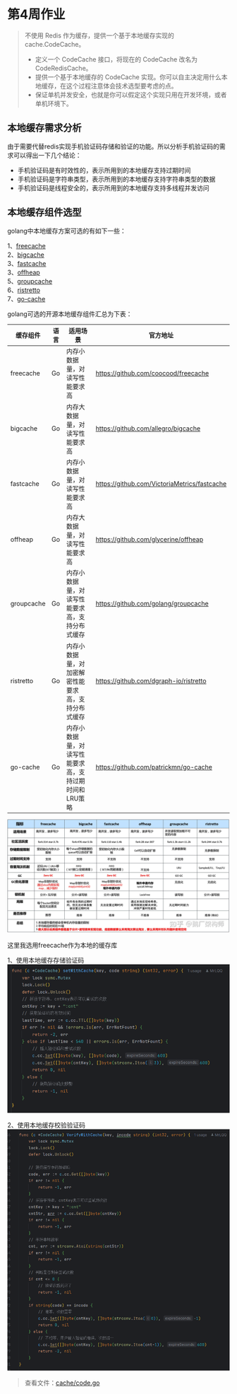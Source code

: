 # 第4周作业

> 不使用 Redis 作为缓存，提供一个基于本地缓存实现的 cache.CodeCache。
> * 定义一个 CodeCache 接口，将现在的 CodeCache 改名为 CodeRedisCache。
> * 提供一个基于本地缓存的 CodeCache 实现。你可以自主决定用什么本地缓存，在这个过程注意体会技术选型要考虑的点。
> * 保证单机并发安全，也就是你可以假定这个实现只用在开发环境，或者单机环境下。

## 本地缓存需求分析
由于需要代替redis实现手机验证码存储和验证的功能。所以分析手机验证码的需求可以得出一下几个结论：
* 手机验证码是有时效性的，表示所用到的本地缓存支持过期时间
* 手机验证码是字符串类型，表示所用到的本地缓存支持字符串类型的数据
* 手机验证码是线程安全的，表示所用到的本地缓存支持多线程并发访问

## 本地缓存组件选型
golang中本地缓存方案可选的有如下一些：

1、[freecache](https://github.com/coocood/freecache) </br>
2、[bigcache](https://github.com/allegro/bigcache)</br>
3、[fastcache](https://github.com/VictoriaMetrics/fastcache)</br>
3、[offheap](https://github.com/glycerine/offheap)</br>
5、[groupcache](https://github.com/golang/groupcache)</br>
6、[ristretto](https://github.com/dgraph-io/ristretto)</br>
7、[go-cache](https://github.com/patrickmn/go-cache)</br>

golang可选的开源本地缓存组件汇总为下表：

| 缓存组件 | 语言 | 适用场景 | 官方地址 |
| --- | --- | --- | --- |
| freecache | Go | 内存小数据量，对读写性能要求高 | https://github.com/coocood/freecache |
| bigcache | Go | 内存大数据量，对读写性能要求高 | https://github.com/allegro/bigcache |
| fastcache | Go | 内存小数据量，对读写性能要求高 | https://github.com/VictoriaMetrics/fastcache |
| offheap | Go | 内存大数据量，对读写性能要求高 | https://github.com/glycerine/offheap |
| groupcache | Go | 内存小数据量，对读写性能要求高，支持分布式缓存 | https://github.com/golang/groupcache |
| ristretto | Go | 内存小数据量，对加密解密性能要求高，支持分布式缓存 | https://github.com/dgraph-io/ristretto |
| go-cache | Go | 内存小数据量，对读写性能要求高，支持过期时间和LRU策略 | https://github.com/patrickmn/go-cache |
![各缓存库区别](img/202310281550.png)

这里我选用freecache作为本地的缓存库

1、使用本地缓存存储验证码
![setWithCache](img/202310281604.png)

2、使用本地缓存校验验证码
![VerifyWithCache](img/202310281606.png)
> 查看文件：[cache/code.go](../../webook/internal/repository/cache/code.go)